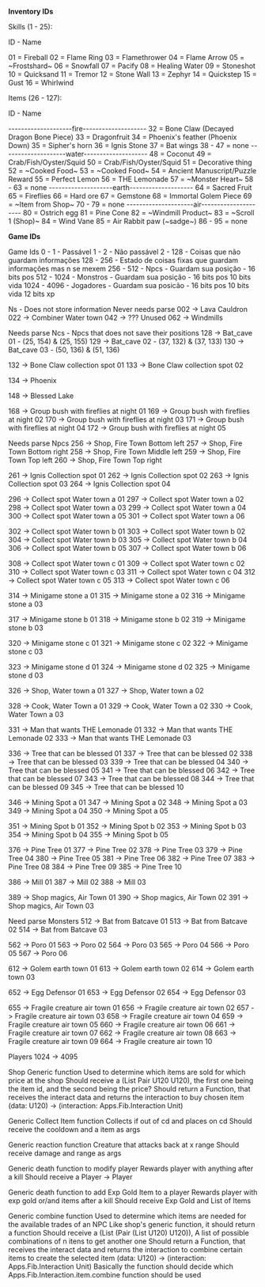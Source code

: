 **Inventory IDs**

Skills (1 - 25):

ID - Name

01 = Fireball
02 = Flame Ring
03 = Flamethrower
04 = Flame Arrow
05 = ~Frostshard~
06 = Snowfall
07 = Pacify
08 = Healing Water
09 = Stoneshot
10 = Quicksand
11 = Tremor
12 = Stone Wall
13 = Zephyr 
14 = Quickstep
15 = Gust
16 = Whirlwind


Items (26 - 127): 

ID - Name 

--------------------fire--------------------
32 = Bone Claw (Decayed Dragon Bone Piece)
33 = Dragonfruit
34 = Phoenix's feather (Phoenix Down)
35 = Sipher's horn
36 = Ignis Stone
37 = Bat wings
38 - 47 = none
--------------------water--------------------
48 = Coconut
49 = Crab/Fish/Oyster/Squid
50 = Crab/Fish/Oyster/Squid
51 = Decorative thing
52 = ~Cooked Food~
53 = ~Cooked Food~
54 = Ancient Manuscript/Puzzle Reward
55 = Perfect Lemon
56 = THE Lemonade
57 = ~Monster Heart~
58 - 63 = none
--------------------earth--------------------
64 = Sacred Fruit
65 = Fireflies
66 = Hard ore
67 = Gemstone
68 = Immortal Golem Piece
69 = ~Item from Shop~
70 - 79 = none
---------------------air---------------------
80 = Ostrich egg
81 = Pine Cone
82 = ~Windmill Product~
83 = ~Scroll 1 (Shop)~
84 = Wind Vane
85 = Air Rabbit paw (~sadge~)
86 - 95 = none

**Game IDs**

Game Ids
 0    - 1    - Passável
 1    - 2    - Não passável 
 2    - 128  - Coisas que não guardam informações
 128  - 256  - Estado de coisas fixas que guardam informações mas n se mexem
 256  - 512  - Npcs      - Guardam sua posição - 16 bits pos
 512  - 1024 - Monstros  - Guardam sua posição - 16 bits pos 10 bits vida
 1024 - 4096 - Jogadores - Guardam sua posicão - 16 bits pos 10 bits vida 12 bits xp


Ns - Does not store information
Never needs parse
  002 -> Lava Cauldron
  022 -> Combiner Water town
  042 -> ??? Unused
  062 -> Windmills


Needs parse
Ncs - Npcs that does not save their positions
  128 -> Bat_cave 01 - (25, 154) & (25, 155)
  129 -> Bat_cave 02 - (37, 132) & (37, 133)
  130 -> Bat_cave 03 - (50, 136) & (51, 136)

  132 -> Bone Claw collection spot 01
  133 -> Bone Claw collection spot 02

  134 -> Phoenix

  148 -> Blessed Lake

  168 -> Group bush with fireflies at night 01
  169 -> Group bush with fireflies at night 02
  170 -> Group bush with fireflies at night 03
  171 -> Group bush with fireflies at night 04
  172 -> Group bush with fireflies at night 05

Needs parse
Npcs
  256 -> Shop, Fire Town Bottom left
  257 -> Shop, Fire Town Bottom right
  258 -> Shop, Fire Town Middle left
  259 -> Shop, Fire Town Top    left
  260 -> Shop, Fire Town Top    right
  
  261 -> Ignis Collection spot 01
  262 -> Ignis Collection spot 02
  263 -> Ignis Collection spot 03
  264 -> Ignis Collection spot 04
  
  296 -> Collect spot Water town a 01
  297 -> Collect spot Water town a 02
  298 -> Collect spot Water town a 03
  299 -> Collect spot Water town a 04
  300 -> Collect spot Water town a 05
  301 -> Collect spot Water town a 06

  302 -> Collect spot Water town b 01
  303 -> Collect spot Water town b 02
  304 -> Collect spot Water town b 03
  305 -> Collect spot Water town b 04
  306 -> Collect spot Water town b 05
  307 -> Collect spot Water town b 06

  308 -> Collect spot Water town c 01
  309 -> Collect spot Water town c 02
  310 -> Collect spot Water town c 03
  311 -> Collect spot Water town c 04
  312 -> Collect spot Water town c 05
  313 -> Collect spot Water town c 06

  314 -> Minigame stone a 01
  315 -> Minigame stone a 02
  316 -> Minigame stone a 03

  317 -> Minigame stone b 01
  318 -> Minigame stone b 02
  319 -> Minigame stone b 03

  320 -> Minigame stone c 01
  321 -> Minigame stone c 02
  322 -> Minigame stone c 03

  323 -> Minigame stone d 01
  324 -> Minigame stone d 02
  325 -> Minigame stone d 03

  326 -> Shop, Water town a 01
  327 -> Shop, Water town a 02

  328 -> Cook, Water Town a 01
  329 -> Cook, Water Town a 02
  330 -> Cook, Water Town a 03

  331 -> Man that wants THE Lemonade 01
  332 -> Man that wants THE Lemonade 02
  333 -> Man that wants THE Lemonade 03

  336 -> Tree that can be blessed 01
  337 -> Tree that can be blessed 02
  338 -> Tree that can be blessed 03
  339 -> Tree that can be blessed 04
  340 -> Tree that can be blessed 05
  341 -> Tree that can be blessed 06
  342 -> Tree that can be blessed 07
  343 -> Tree that can be blessed 08
  344 -> Tree that can be blessed 09
  345 -> Tree that can be blessed 10

  346 -> Mining Spot a 01
  347 -> Mining Spot a 02
  348 -> Mining Spot a 03
  349 -> Mining Spot a 04
  350 -> Mining Spot a 05
  
  351 -> Mining Spot b 01
  352 -> Mining Spot b 02
  353 -> Mining Spot b 03
  354 -> Mining Spot b 04
  355 -> Mining Spot b 05

  376 -> Pine Tree 01
  377 -> Pine Tree 02
  378 -> Pine Tree 03
  379 -> Pine Tree 04
  380 -> Pine Tree 05
  381 -> Pine Tree 06
  382 -> Pine Tree 07
  383 -> Pine Tree 08
  384 -> Pine Tree 09
  385 -> Pine Tree 10

  386 -> Mill 01
  387 -> Mill 02
  388 -> Mill 03

  389 -> Shop magics, Air Town 01
  390 -> Shop magics, Air Town 02
  391 -> Shop magics, Air Town 03

Need parse
Monsters
  512 -> Bat from Batcave 01
  513 -> Bat from Batcave 02
  514 -> Bat from Batcave 03

  562 -> Poro 01
  563 -> Poro 02
  564 -> Poro 03
  565 -> Poro 04
  566 -> Poro 05
  567 -> Poro 06

  612 -> Golem earth town 01
  613 -> Golem earth town 02
  614 -> Golem earth town 03

  652 -> Egg Defensor 01
  653 -> Egg Defensor 02
  654 -> Egg Defensor 03

  655 -> Fragile creature air town 01
  656 -> Fragile creature air town 02
  657 -> Fragile creature air town 03
  658 -> Fragile creature air town 04
  659 -> Fragile creature air town 05
  660 -> Fragile creature air town 06
  661 -> Fragile creature air town 07
  662 -> Fragile creature air town 08
  663 -> Fragile creature air town 09
  664 -> Fragile creature air town 10

Players 1024 -> 4095


  Shop Generic function
    Used to determine which items are sold for which price at the shop
    Should receive a (List Pair U120 U120), the first one being the item id, and the second being the price?
    Should return a Function, that receives the interact data and returns the interaction to buy chosen item
      (data: U120) -> (interaction: Apps.Fib.Interaction Unit)

  Generic Collect Item function
    Collects if out of cd and places on cd
    Should receive the cooldown and a item as args

  Generic reaction function
    Creature that attacks back at x range
    Should receive damage and range as args
  
  Generic death function to modify player
    Rewards player with anything after a kill
    Should receive a Player -> Player

  Generic death function to add Exp Gold Item to a player
    Rewards player with exp gold or/and items after a kill
    Should receive Exp Gold and List of Items
  
  Generic combine function
    Used to determine which items are needed for the available trades of an NPC
    Like shop's generic function, it should return a function
    Should receive a (List (Pair (List U120) U120)), A list of possible combinations of n itens to get another one
    Should return a Function, that receives the interact data and returns the interaction to combine certain items to create the selected item
      (data: U120) -> (interaction: Apps.Fib.Interaction Unit)
    Basically the function should decide which Apps.Fib.Interaction.item.combine function should be used

